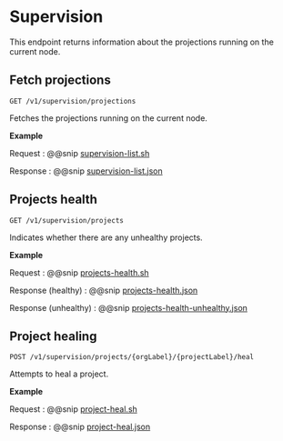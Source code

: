 # Supervision

This endpoint returns information about the projections running on the current node.

## Fetch projections

```
GET /v1/supervision/projections
```

Fetches the projections running on the current node.

**Example**

Request
:   @@snip [supervision-list.sh](assets/supervision/supervision-list.sh)

Response
:   @@snip [supervision-list.json](assets/supervision/supervision-list.json)

## Projects health

```
GET /v1/supervision/projects
```

Indicates whether there are any unhealthy projects.

**Example**

Request
:   @@snip [projects-health.sh](assets/supervision/projects-health.sh)

Response (healthy)
:   @@snip [projects-health.json](assets/supervision/projects-health.json)

Response (unhealthy)
:   @@snip [projects-health-unhealthy.json](assets/supervision/projects-health-unhealthy.json)

## Project healing

```
POST /v1/supervision/projects/{orgLabel}/{projectLabel}/heal
```

Attempts to heal a project.

**Example**

Request
:   @@snip [project-heal.sh](assets/supervision/project-heal.sh)

Response
:   @@snip [project-heal.json](assets/supervision/project-heal.json)
